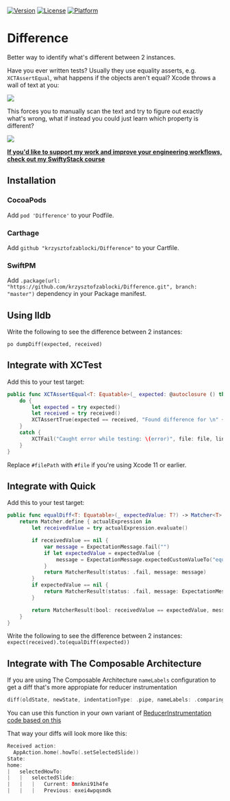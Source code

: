 [![Version](https://img.shields.io/cocoapods/v/Difference.svg?style=flat)](http://cocoapods.org/pods/Difference)
[![License](https://img.shields.io/cocoapods/l/Difference.svg?style=flat)](http://cocoapods.org/pods/Difference)
[![Platform](https://img.shields.io/cocoapods/p/Difference.svg?style=flat)](http://cocoapods.org/pods/Difference)

# Difference

Better way to identify what's different between 2 instances.

Have you ever written tests? 
Usually they use equality asserts, e.g. `XCTAssertEqual`, what happens if the objects aren't equal? Xcode throws a wall of text at you:

![](Resources/before.png)

This forces you to manually scan the text and try to figure out exactly what's wrong, what if instead you could just learn which property is different?

![](Resources/after.png)

[**If you'd like to support my work and improve your engineering workflows, check out my SwiftyStack course**](https://www.swiftystack.com/)

## Installation

### CocoaPods

Add `pod 'Difference'` to your Podfile.

### Carthage

Add `github "krzysztofzablocki/Difference"` to your Cartfile.

### SwiftPM

Add `.package(url: "https://github.com/krzysztofzablocki/Difference.git", branch: "master")` dependency in your Package manifest.

## Using lldb

Write the following to see the difference between 2 instances:

`po dumpDiff(expected, received)`


## Integrate with XCTest
Add this to your test target:

```swift
public func XCTAssertEqual<T: Equatable>(_ expected: @autoclosure () throws -> T, _ received: @autoclosure () throws -> T, file: StaticString = #filePath, line: UInt = #line) {
    do {
        let expected = try expected()
        let received = try received()
        XCTAssertTrue(expected == received, "Found difference for \n" + diff(expected, received).joined(separator: ", "), file: file, line: line)
    }
    catch {
        XCTFail("Caught error while testing: \(error)", file: file, line: line)
    }
}
```

Replace `#filePath` with `#file` if you're using Xcode 11 or earlier.

## Integrate with Quick
Add this to your test target:

```swift
public func equalDiff<T: Equatable>(_ expectedValue: T?) -> Matcher<T> {
    return Matcher.define { actualExpression in
        let receivedValue = try actualExpression.evaluate()

        if receivedValue == nil {
            var message = ExpectationMessage.fail("")
            if let expectedValue = expectedValue {
                message = ExpectationMessage.expectedCustomValueTo("equal <\(expectedValue)>", actual: "nil")
            }
            return MatcherResult(status: .fail, message: message)
        }
        if expectedValue == nil {
            return MatcherResult(status: .fail, message: ExpectationMessage.fail("").appendedBeNilHint())
        }

        return MatcherResult(bool: receivedValue == expectedValue, message: ExpectationMessage.fail("Found difference for " + diff(expectedValue, receivedValue).joined(separator: ", ")))
    }
}
```

Write the following to see the difference between 2 instances:
`expect(received).to(equalDiff(expected))`

## Integrate with The Composable Architecture

If you are using The Composable Architecture `nameLabels` configuration to get a diff that's more appropiate for reducer instrumentation

```swift
diff(oldState, newState, indentationType: .pipe, nameLabels: .comparing)
```

You can use this function in your own variant of [ReducerInstrumentation code based on this](https://github.com/pointfreeco/swift-composable-architecture/blob/e7dda73c35f1016c8ba82fd2b7c43757cce68e58/Sources/ComposableArchitecture/Debugging/ReducerDebugging.swift)

That way your diffs will look more like this:

```swift
Received action:
  AppAction.home(.howTo(.setSelectedSlide))
State:
home:
|	selectedHowTo:
|	|	selectedSlide:
|	|	|	Current: 8mnkni91h4fe
|	|	|	Previous: exei4wpqsmdk
```


